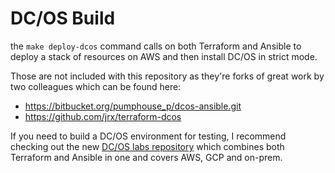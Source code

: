 # DC/OS Build

the `make deploy-dcos` command calls on both Terraform and Ansible to deploy a stack of resources on AWS and then install DC/OS in strict mode.

Those are not included with this repository as they're forks of great work by two colleagues which can be found here:

* https://bitbucket.org/pumphouse_p/dcos-ansible.git
* https://github.com/jrx/terraform-dcos

If you need to build a DC/OS environment for testing, I recommend checking out the new [DC/OS labs repository](https://github.com/dcos-labs/ansible-dcos) which combines both Terraform and Ansible in one and covers AWS, GCP and on-prem.